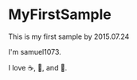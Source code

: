 # MyFirstSample
This is my first sample by 2015.07.24

I'm samuel1073.

I love :coffee:, :pizza:, and :dancer:.
